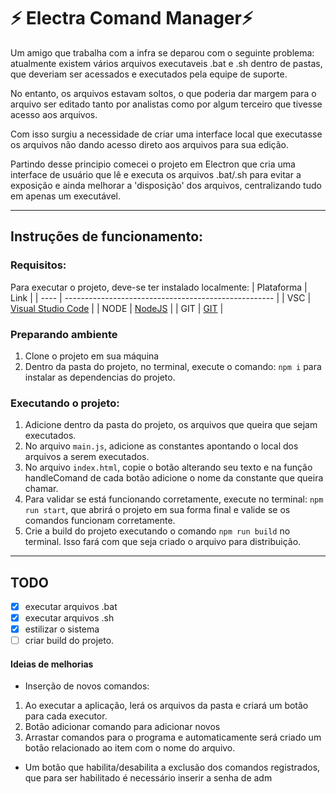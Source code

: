 # ⚡ Electra Comand Manager⚡ 

Um amigo que trabalha com a infra se deparou com o seguinte problema: atualmente existem vários arquivos executaveis .bat e .sh dentro de pastas, que deveriam ser acessados e executados pela equipe de suporte.

No entanto, os arquivos estavam soltos, o que poderia dar margem para o arquivo ser editado tanto por analistas como por algum terceiro que tivesse acesso aos arquivos.

Com isso surgiu a necessidade de criar uma interface local que executasse os arquivos não dando acesso direto aos arquivos para sua edição.


Partindo desse principio comecei o projeto em Electron que cria uma interface de usuário que lê e executa os arquivos .bat/.sh para evitar a exposição e ainda melhorar a 'disposição' dos arquivos, centralizando tudo em apenas um executável.

----
## Instruções de funcionamento:

### Requisitos:

Para executar o projeto, deve-se ter instalado localmente:
| Plataforma | Link |
| ---- | ---------------------------------------------------- |
| VSC  | [Visual Studio Code](https://code.visualstudio.com) |
| NODE | [NodeJS](https://nodejs.org/en) |
| GIT  | [GIT](https://git-scm.com) |

### Preparando ambiente

1. Clone o projeto em sua máquina
2. Dentro da pasta do projeto, no terminal, execute o comando: `npm i` para instalar as dependencias do projeto.

### Executando o projeto:

1. Adicione dentro da pasta do projeto, os arquivos que queira que sejam executados.
2. No arquivo `main.js`, adicione as constantes apontando o local dos arquivos a serem executados.
3. No arquivo `index.html`, copie o botão alterando seu texto e na função handleComand de cada botão adicione o nome da constante que queira chamar.
4. Para validar se está funcionando corretamente, execute no terminal: `npm run start`, que abrirá o projeto em sua forma final e valide se os comandos funcionam corretamente.
5. Crie a build do projeto executando o comando `npm run build` no terminal. Isso fará com que seja criado o arquivo para distribuição. 
---

## TODO

 - [X] executar arquivos .bat
 - [x] executar arquivos .sh
 - [x] estilizar o sistema
 - [ ] criar build do projeto.
 
 #### Ideias de melhorias

 - Inserção de novos comandos:
  1. Ao executar a aplicação, lerá os arquivos da pasta e criará um botão para cada executor.
  2. Botão adicionar comando para adicionar novos
  3. Arrastar comandos para o programa e automaticamente será criado um botão relacionado ao item com o nome do arquivo.

 - Um botão que habilita/desabilita a exclusão dos comandos registrados, que para ser habilitado é necessário inserir a senha de adm
